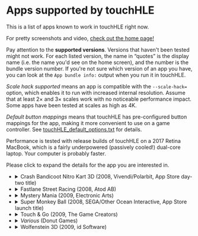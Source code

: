 # Apps supported by touchHLE

This is a list of apps known to work in touchHLE right now.

For pretty screenshots and video, [check out the home page!](https://touchhle.org/)

Pay attention to the **supported versions**. Versions that haven't been tested might not work. For each listed version, the name in “quotes” is the display name (i.e. the name you'd see on the home screen), and the number is the bundle version number. If you're not sure which version of an app you have, you can look at the `App bundle info:` output when you run it in touchHLE.

_Scale hack supported_ means an app is compatible with the `--scale-hack=` option, which enables it to run with increased internal resolution. Assume that at least 2× and 3× scales work with no noticeable performance impact. Some apps have been tested at scales as high as 4K.

_Default button mappings_ means that touchHLE has pre-configured button mappings for the app, making it more convenient to use on a game controller. See [touchHLE\_default\_options.txt](touchHLE_default_options.txt) for details.

Performance is tested with release builds of touchHLE on a 2017 Retina MacBook, which is a fairly underpowered (passively cooled!) dual-core laptop. Your computer is probably faster.

Please click to expand the details for the app you are interested in.

<!-- Be careful when updating this: GitHub and Pandoc diverge in what
     indentation they want for the <details> and <summary> when combined with
     lists. -->

- <details>
  <summary>Crash Bandicoot Nitro Kart 3D (2008, Vivendi/Polarbit, App Store day-two title)</summary>

  - Working versions:
    - “CBNK3D” 1.0 (in-game version number: 0.7.5)
    - “Crash Kart” 1.0 (in-game version number: 0.7.6)
  - **Broken versions:**
    - “Crash Kart” 1.7.7 (in-game version number: 1.0.1)
  - The intro video that plays before the title screen is skipped.
  - Otherwise fully playable, everything works. Among other things:
    - Sound effects and music
    - All menu screens
    - All game modes
    - Save game persistence (settings, unlocks, records)
    - Continuing a previous game after closing and reopening the app
  - Consistent full framerate (60fps)
  - Scale hack supported
  - Default button mappings
  </details>
- <details>
  <summary>Fastlane Street Racing (2008, Atod AB)</summary>

  - Working versions:
    - “Fastlane” 2.0 (in-game version number: 1.20.0)
  - Known issue: the specular lighting effect on the cars only seems to appear on Android. This is probably an issue with touchHLE's GLES1-on-GL2 compatibility layer, which isn't needed on Android.
  - Otherwise fully playable, everything works. Among other things:
    - Sound effects and music
    - All game modes
    - Saving and playing back replays
    - Save game persistence (settings, unlocks, records)
  - High framerate, but with some frames dropped in loading tunnels
    - Known issue: touchHLE doesn't yet implement vsync or frame capping, so Fastlane often vastly exceeds 60fps, which is quite wasteful (see: <https://github.com/hikari-no-yume/touchHLE/issues/143>)
  - Scale hack supported
  - Default button mappings
  </details>
- <details>
  <summary>Mystery Mania (2009, Electronic Arts)</summary>

  - Working versions:
    - “Mystery Mania” 1.1.0
  - **Broken versions:**
    - “Mystery Mania” 1.1.26
  - **Known issue: Depending on your system language, you may get stuck at the language selection screen the first time you run the game.** But the second time you run it, you will get to the main menu, and the game is playable.
  - touchHLE will crash if you open the music player or tap “More EA Games”.
  - The full game can be completed.
  - Sound effects and music work
  - Save game persistence works
  - Consistent full framerate (30fps)
  - **Scale hack unsupported**
  </details>
- <details>
  <summary>Super Monkey Ball (2008, SEGA/Other Ocean Interactive, App Store launch title)</summary>

  - Working versions:
    - “Monkey Ball” 1.0
    - “Monkey Ball” 1.02
    - “Monkey Ball” 1.3 (this is the most heavily tested version)
    - “SMB Lite” 1.0
  - Fully playable, everything works. Among other things:
    - Sound effects and music
    - Logo, title, menu, ranking, settings and credits screens
    - Main Game, Instant Game (Shuffle Play) and Practice game modes
    - Save game persistence (settings, unlocks, records)
    - Continuing a previous game after closing and reopening the app
    - The tutorial (in the versions that have it)
  - Consistent full framerate (30fps)
  - Scale hack supported
  - Default button mappings
  </details>
- <details>
  <summary>Touch & Go (2009, The Game Creators)</summary>

  - Working versions:
    - “Touch & Go” 1.1
    - “Touch & Go LITE” 1.2
  - **Broken version**:
    - “App Pack 1” 1.0 (several games bundled into one app, doesn't work yet)
  - Fully playable, everything works. Among other things:
    - Sound effects and music
    - Menu screens
    - All the levels in the LITE version
    - High score persistence
  - Consistent full framerate (60fps)
  - Scale hack supported
  </details>
- <details>
  <summary><i>Various</i> (Donut Games)</summary>

  - iPhone OS 2.x versions of many old titles by this developer seem to work. (But all of these still available for modern iOS and Android, and in some cases Windows.)
  </details>
- <details>
  <summary>Wolfenstein 3D (2009, id Software)</summary>

  - Working versions:
    - 1.0 from the official open source release
  - **Broken versions:**
    - 1.1 from the official open source release and later
  - Multi-touch is not supported yet, so you can't move and shoot at the same time
  - Not a touchHLE bug: random flashing colors in-game are caused by [a bug in the app itself](https://www.youtube.com/watch?v=omViNgUqF8c&t=8m15s)
  - Otherwise seemingly fully playable:
     - At least the first level :)
     - Sound effects and music work
     - Saving works
  - Consistent full framerate (60fps)
  - Scale hack supported
  </details>
